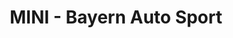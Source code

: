 ---
title: "MINI - Bayern Auto Sport"
url: /saint-leonard/mini-bayern-auto-sport/
shop: Autohaus
---